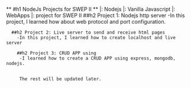 ** #h1 NodeJs Projects for SWEP II **
|: Nodejs |: Vanilla Javascript |: WebApps |: project for SWEP II
     ##h2 Project 1: Nodejs http server
     -In this project, I learned how about web protocol and port configuration.
     
      ##h2 Project 2: Live server to send and receive html pages
        -In this project, I learned how to create localhost and live server
        
        ##h2 Project 3: CRUD APP using
         -I learned how to create a CRUD APP using express, mongodb, nodejs.
         
         
         The rest will be updated later.
         
      
